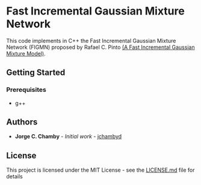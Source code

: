 # Fast Incremental Gaussian Mixture Network

This code implements in C++ the Fast Incremental Gaussian Mixture Network (FIGMN) proposed by Rafael C. Pinto [(A Fast Incremental Gaussian Mixture Model)](https://arxiv.org/abs/1506.04422).

## Getting Started

### Prerequisites

* g++

## Authors
* **Jorge C. Chamby** - *Initial work* - [jchambyd](https://github.com/jchambyd)

## License
This project is licensed under the MIT License - see the [LICENSE.md](LICENSE.md) file for details
